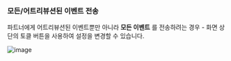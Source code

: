 ### 모든/어트리뷰션된 이벤트 전송

파트너에게 어트리뷰션된 이벤트뿐만 아니라 <notranslate>**모든 이벤트**</notranslate> 를 전송하려는 경우 \- 화면 상단의 토클 버튼을 사용하여 설정을 변경할 수 있습니다.

![image](/_assets/img/pages/deep-linked-ads/branch-universal-ads/all-events-toggle.png)

